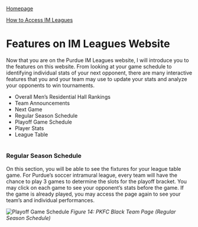 [Homepage](index.md) 

[How to Access IM Leagues](HowToAccessIMLeagues.md)
# Features on IM Leagues Website

Now that you are on the Purdue IM Leagues website, I will introduce you to the features on this website. From looking at your game schedule to identifying individual stats of your next opponent, there are many interactive features that you and your team may use to update your stats and analyze your opponents to win tournaments. 

* Overall Men’s Residential Hall Rankings
* Team Announcements
* Next Game
* Regular Season Schedule
* Playoff Game Schedule
* Player Stats
* League Table
#

### Regular Season Schedule
On this section, you will be able to see the fixtures for your league table game. For Purdue’s soccer intramural league, every team will have the chance to play 3 games to determine the slots for the playoff bracket. You may click on each game to see your opponent’s stats before the game. If the game is already played, you may access the page again to see your team’s and individual performances.

![Playoff Game Schedule](https://imleague.files.wordpress.com/2019/10/screen-shot-2019-10-08-at-3.35.27-pm-1.png)
*Figure 14: PKFC Black Team Page (Regular Season Schedule)*
#
